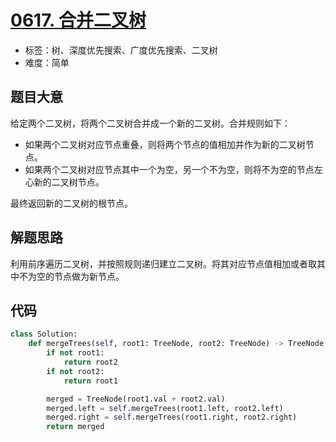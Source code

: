 # [0617. 合并二叉树](https://leetcode.cn/problems/merge-two-binary-trees/)

- 标签：树、深度优先搜索、广度优先搜索、二叉树
- 难度：简单

## 题目大意

给定两个二叉树，将两个二叉树合并成一个新的二叉树。合并规则如下：

- 如果两个二叉树对应节点重叠，则将两个节点的值相加并作为新的二叉树节点。
- 如果两个二叉树对应节点其中一个为空，另一个不为空，则将不为空的节点左心新的二叉树节点。

最终返回新的二叉树的根节点。

## 解题思路

利用前序遍历二叉树，并按照规则递归建立二叉树。将其对应节点值相加或者取其中不为空的节点做为新节点。

## 代码

```Python
class Solution:
    def mergeTrees(self, root1: TreeNode, root2: TreeNode) -> TreeNode:
        if not root1:
            return root2
        if not root2:
            return root1

        merged = TreeNode(root1.val + root2.val)
        merged.left = self.mergeTrees(root1.left, root2.left)
        merged.right = self.mergeTrees(root1.right, root2.right)
        return merged

```

